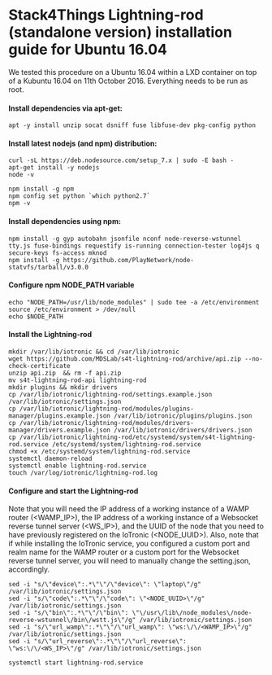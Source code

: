 # Stack4Things Lightning-rod (standalone version) installation guide for Ubuntu 16.04

We tested this procedure on a Ubuntu 16.04 within a LXD container on top of a Kubuntu 16.04 on 11th October 2016. Everything needs to be run as root.

#### Install dependencies via apt-get:
```
apt -y install unzip socat dsniff fuse libfuse-dev pkg-config python
```
#### Install latest nodejs (and npm) distribution:
```
curl -sL https://deb.nodesource.com/setup_7.x | sudo -E bash -
apt-get install -y nodejs
node -v

npm install -g npm
npm config set python `which python2.7`
npm -v
```

#### Install dependencies using npm:
```
npm install -g gyp autobahn jsonfile nconf node-reverse-wstunnel tty.js fuse-bindings requestify is-running connection-tester log4js q secure-keys fs-access mknod
npm install -g https://github.com/PlayNetwork/node-statvfs/tarball/v3.0.0
```

#### Configure npm NODE_PATH variable
```
echo "NODE_PATH=/usr/lib/node_modules" | sudo tee -a /etc/environment
source /etc/environment > /dev/null
echo $NODE_PATH
```

#### Install the Lightning-rod
```
mkdir /var/lib/iotronic && cd /var/lib/iotronic
wget https://github.com/MDSLab/s4t-lightning-rod/archive/api.zip --no-check-certificate
unzip api.zip  && rm -f api.zip
mv s4t-lightning-rod-api lightning-rod
mkdir plugins && mkdir drivers
cp /var/lib/iotronic/lightning-rod/settings.example.json /var/lib/iotronic/settings.json
cp /var/lib/iotronic/lightning-rod/modules/plugins-manager/plugins.example.json /var/lib/iotronic/plugins/plugins.json
cp /var/lib/iotronic/lightning-rod/modules/drivers-manager/drivers.example.json /var/lib/iotronic/drivers/drivers.json
cp /var/lib/iotronic/lightning-rod/etc/systemd/system/s4t-lightning-rod.service /etc/systemd/system/lightning-rod.service
chmod +x /etc/systemd/system/lightning-rod.service
systemctl daemon-reload
systemctl enable lightning-rod.service
touch /var/log/iotronic/lightning-rod.log
```

#### Configure and start the Lightning-rod
Note that you will need the IP address of a working instance of a WAMP router (<WAMP_IP>), the IP address of a working instance of a Websocket reverse tunnel server (<WS_IP>), and the UUID of the node that you need to have previously registered on the IoTronic (<NODE_UUID>). Also, note that if while installing the IoTronic service, you configured a custom port and realm name for the WAMP router or a custom port for the Websocket reverse tunnel server, you will need to manually change the setting.json, accordingly. 
```
sed -i "s/\"device\":.*\"\"/\"device\": \"laptop\"/g" /var/lib/iotronic/settings.json
sed -i "s/\"code\":.*\"\"/\"code\": \"<NODE_UUID>\"/g" /var/lib/iotronic/settings.json
sed -i "s/\"bin\":.*\"\"/\"bin\": \"\/usr\/lib\/node_modules\/node-reverse-wstunnel\/bin\/wstt.js\"/g" /var/lib/iotronic/settings.json
sed -i "s/\"url_wamp\":.*\"\"/\"url_wamp\": \"ws:\/\/<WAMP_IP>\"/g" /var/lib/iotronic/settings.json
sed -i "s/\"url_reverse\":.*\"\"/\"url_reverse\": \"ws:\/\/<WS_IP>\"/g" /var/lib/iotronic/settings.json

systemctl start lightning-rod.service
```
